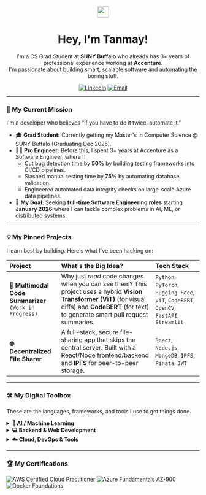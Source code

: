 <div align="center">
  
  <img src="https://media.giphy.com/media/hvRJCLFzcasrR4ia7z/giphy.gif" width="30px" />
  
  <h1>
    Hey, I'm Tanmay!
  </h1>
  
  <p>
    I'm a CS Grad Student at <strong>SUNY Buffalo</strong> who already has 3+ years of professional experience working at <strong>Accenture</strong>.
    <br />
    I'm passionate about building smart, scalable software and automating the boring stuff.
  </p>
  
  <a href="https://www.linkedin.com/in/tanmay-lotankar"><img src="https://img.shields.io/badge/LinkedIn-0077B5?style=for-the-badge&logo=linkedin&logoColor=white" alt="LinkedIn"/></a>
  <a href="mailto:tanmayek@buffalo.edu"><img src="https://img.shields.io/badge/Email_Me-D14836?style=for-the-badge&logo=gmail&logoColor=white" alt="Email"/></a>

</div>

---

### 🚀 My Current Mission

I'm a developer who believes "if you have to do it twice, automate it."
* 🎓 **Grad Student:** Currently getting my Master's in Computer Science @ SUNY Buffalo (Graduating Dec 2025).
* 👨‍💻 **Pro Engineer:** Before this, I spent 3+ years at Accenture as a Software Engineer, where I:
    * Cut bug detection time by **50%** by building testing frameworks into CI/CD pipelines.
    * Slashed manual testing time by **75%** by automating database validation.
    * Engineered automated data integrity checks on large-scale Azure data pipelines.
* 🎯 **My Goal:** Seeking **full-time Software Engineering roles** starting **January 2026** where I can tackle complex problems in AI, ML, or distributed systems.

---

### 💡 My Pinned Projects

I learn best by building. Here's what I've been hacking on:

| Project | What's the Big Idea? | Tech Stack |
| :--- | :--- | :--- |
| **🤖 Multimodal Code Summarizer** <br/> `(Work in Progress)` | Why just *read* code changes when you can *see* them? This project uses a hybrid **Vision Transformer (ViT)** (for visual diffs) and **CodeBERT** (for text) to generate smart pull request summaries. | `Python`, `PyTorch`, `Hugging Face`, `ViT`, `CodeBERT`, `OpenCV`, `FastAPI`, `Streamlit` |
| **🌐 Decentralized File Sharer** | A full-stack, secure file-sharing app that skips the central server. Built with a React/Node frontend/backend and **IPFS** for peer-to-peer storage. | `React`, `Node.js`, `MongoDB`, `IPFS`, `Pinata`, `JWT` |

---

### 🛠️ My Digital Toolbox

These are the languages, frameworks, and tools I use to get things done.

<details>
  <summary><strong>🤖 AI / Machine Learning</strong></summary>
  <p>
    <img src="https://img.shields.io/badge/Python-3776AB?style=for-the-badge&logo=python&logoColor=white" alt="Python"/>
    <img src="https://img.shields.io/badge/PyTorch-EE4C2C?style=for-the-badge&logo=pytorch&logoColor=white" alt="PyTorch"/>
    <img src="https://img.shields.io/badge/TensorFlow-FF6F00?style=for-the-badge&logo=tensorflow&logoColor=white" alt="TensorFlow"/>
    <img src="https://img.shields.io/badge/scikit_learn-F7931E?style=for-the-badge&logo=scikit-learn&logoColor=white" alt="Scikit-Learn"/>
    <img src="https://img.shields.io/badge/Hugging_Face-FFD21E?style=for-the-badge&logo=huggingface&logoColor=black" alt="Hugging Face"/>
    <img src="https://img.shields.io/badge/OpenCV-5C3EE8?style=for-the-badge&logo=opencv&logoColor=white" alt="OpenCV"/>
    <img src="https://img.shields.io/badge/Streamlit-FF4B4B?style=for-the-badge&logo=streamlit&logoColor=white" alt="Streamlit"/>
  </p>
</details>

<details>
  <summary><strong>💻 Backend & Web Development</strong></summary>
  <p>
    <img src="https://img.shields.io/badge/Java-ED8B00?style=for-the-badge&logo=openjdk&logoColor=white" alt="Java"/>
    <img src="https://img.shields.io/badge/JavaScript-F7DF1E?style=for-the-badge&logo=javascript&logoColor=black" alt="JavaScript"/>
    <img src="https://img.shields.io/badge/Go-00ADD8?style=for-the-badge&logo=go&logoColor=white" alt="Go"/>
    <img src="https://img.shields.io/badge/React-61DAFB?style=for-the-badge&logo=react&logoColor=black" alt="React"/>
    <img src="https://img.shields.io/badge/Node.js-339933?style=for-the-badge&logo=nodedotjs&logoColor=white" alt="Node.js"/>
    <img src="https://img.shields.io/badge/FastAPI-009688?style=for-the-badge&logo=fastapi&logoColor=white" alt="FastAPI"/>
    <img src="https://img.shields.io/badge/Express-000000?style=for-the-badge&logo=express&logoColor=white" alt="Express"/>
    <img src="https://img.shields.io/badge/PostgreSQL-4169E1?style=for-the-badge&logo=postgresql&logoColor=white" alt="PostgreSQL"/>
    <img src="https://img.shields.io/badge/MongoDB-47A248?style=for-the-badge&logo=mongodb&logoColor=white" alt="MongoDB"/>
  </p>
</details>

<details>
  <summary><strong>☁️ Cloud, DevOps & Tools</strong></summary>
  <p>
    <img src="https://img.shields.io/badge/Git-F05032?style=for-the-badge&logo=git&logoColor=white" alt="Git"/>
    <img src="https://img.shields.io/badge/CI/CD-000000?style=for-the-badge&logo=githubactions&logoColor=white" alt="CI/CD"/>
    <img src="https://img.shields.io/badge/Docker-2496ED?style=for-the-badge&logo=docker&logoColor=white" alt="Docker"/>
    <img src="https://img.shields.io/badge/Kubernetes-326CE5?style=for-the-badge&logo=kubernetes&logoColor=white" alt="Kubernetes"/>
    <img src="https://img.shields.io/badge/Microsoft_Azure-0078D4?style=for-the-badge&logo=microsoftazure&logoColor=white" alt="Azure"/>
    <img src="https://img.shields.io/badge/Databricks-FF3621?style=for-the-badge&logo=databricks&logoColor=white" alt="Databricks"/>
    <img src="https://img.shields.io/badge/Selenium-43B02A?style=for-the-badge&logo=selenium&logoColor=white" alt="Selenium"/>
    <img src="https://img.shields.io/badge/Heroku-430098?style=for-the-badge&logo=heroku&logoColor=white" alt="Heroku"/>
  </p>
</details>

---

### 🏆 My Certifications

<p>
  <img src="https://img.shields.io/badge/AWS_Certified_Cloud_Practitioner-FF9900?style=for-the-badge&logo=amazon-aws&logoColor=white" alt="AWS Certified Cloud Practitioner"/>
  <img src="https://img.shields.io/badge/Microsoft_Certified_Azure_Fundamentals_AZ_900-0078D4?style=for-the-badge&logo=microsoftazure&logoColor=white" alt="Azure Fundamentals AZ-900"/>
  <img src="https://img.shields.io/badge/Docker_Foundations_Professional-2496ED?style=for-the-badge&logo=docker&logoColor=white" alt="Docker Foundations"/>
</p>